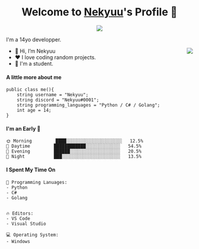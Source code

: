 <p align="center">
  <h1 align="center">Welcome to <a href="https://github.com/MrBlueBird2">Nekyuu</a>'s Profile 👋</h1>
</p>
<p align="center">
  <a align="center" href="https://github.com/DenverCoder1/readme-typing-svg"><img src="https://readme-typing-svg.herokuapp.com?&font=IBM+Plex+Sans&color=F72EE2&size=25&lines=Welcome+to+my+GitHub+Profile!;" /></a>
</p>
<p>I'm a 14yo developper.</p>
<img align="right" src="https://media.giphy.com/media/M9gbBd9nbDrOTu1Mqx/giphy.gif">
<ul>
  <li>👋 Hi, I’m Nekyuu</li>
  <li>❤️ I love coding random projects.</li>
  <li>💼 I'm a student.</li>
</ul>

#### A little more about me
```golang
public class me(){
    string username = "Nekyuu";
    string discord = "Nekyuu#0001";
    string programming_languages = "Python / C# / Golang";
    int age = 14;
}
```

#### I'm an Early 🐤
```text
🌞 Morning         ████░░░░░░░░░░░░░░░░░░░░░   12.5% 
🌆 Daytime         ████████████░░░░░░░░░░░░░   54.5% 
🌃 Evening         ██████░░░░░░░░░░░░░░░░░░░   20.5% 
🌙 Night           ███░░░░░░░░░░░░░░░░░░░░░░   13.5%
```

#### I Spent My Time On
```text
💬 Programming Lanuages:
- Python
- C#
- Golang


🔥 Editors:
- VS Code
- Visual Studio

💻 Operating System:
- Windows
```

